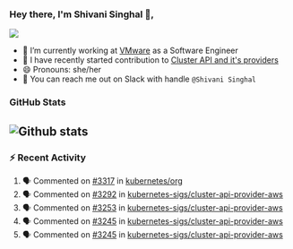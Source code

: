 ### Hey there, I'm Shivani Singhal 👋, 
![](https://komarev.com/ghpvc/?username=shivi28&color=green)

- 🔭 I’m currently working at [VMware](https://tanzu.vmware.com/) as a Software Engineer
- 👯 I have recently started contribution to [Cluster API and it's providers](https://github.com/kubernetes-sigs/cluster-api)
- 😄 Pronouns: she/her
- 💞️ You can reach me out on Slack with handle `@Shivani Singhal` 


### GitHub Stats

![Github stats](https://github-readme-stats.vercel.app/api?username=shivi28&count_private=true&show_icons=true&theme=dark&include_all_commits=true)
---

### :zap: Recent Activity

<!--START_SECTION:activity-->
1. 🗣 Commented on [#3317](https://github.com/kubernetes/org/issues/3317) in [kubernetes/org](https://github.com/kubernetes/org)
2. 🗣 Commented on [#3292](https://github.com/kubernetes-sigs/cluster-api-provider-aws/issues/3292) in [kubernetes-sigs/cluster-api-provider-aws](https://github.com/kubernetes-sigs/cluster-api-provider-aws)
3. 🗣 Commented on [#3253](https://github.com/kubernetes-sigs/cluster-api-provider-aws/issues/3253) in [kubernetes-sigs/cluster-api-provider-aws](https://github.com/kubernetes-sigs/cluster-api-provider-aws)
4. 🗣 Commented on [#3245](https://github.com/kubernetes-sigs/cluster-api-provider-aws/issues/3245) in [kubernetes-sigs/cluster-api-provider-aws](https://github.com/kubernetes-sigs/cluster-api-provider-aws)
5. 🗣 Commented on [#3245](https://github.com/kubernetes-sigs/cluster-api-provider-aws/issues/3245) in [kubernetes-sigs/cluster-api-provider-aws](https://github.com/kubernetes-sigs/cluster-api-provider-aws)
<!--END_SECTION:activity-->

